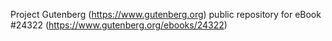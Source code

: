 Project Gutenberg (https://www.gutenberg.org) public repository for eBook #24322 (https://www.gutenberg.org/ebooks/24322)

